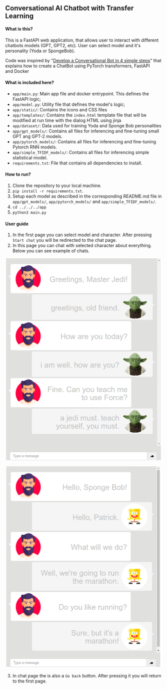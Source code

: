 ## Conversational AI Chatbot with Transfer Learning

#### **What is this?**
This is a FastAPI web application, that allows user to interact with different chatbots models (GPT, GPT2, etc). User can select model and it's personality (Yoda or SpongeBob).

Code was inspired by "[Develop a Conversational Bot in 4 simple steps](https://towardsdatascience.com/develop-a-conversational-ai-bot-in-4-simple-steps-1b57e98372e2)" that explains how to create a ChatBot using PyTorch transformers, FastAPI and Docker

#### **What is included here?**

* `app/main.py`: Main app file and docker entrypoint. This defines the FastAPI logic;
* `app/model.py`: Utility file that defines the model's logic;
* `app/static/`: Contains the icons and CSS files
* `app/templates/`: Contains the `index.html` template file that will be modified at run time with the dialog HTML using jinja
* `app/dataset/`: Data used for training Yoda and Sponge Bob personalities
* `app/gpt_models/`: Contains all files for inferencing and fine-tuning small GPT ang GPT-2 models.
* `app/pytorch_models/`: Contains all files for inferencing and fine-tuning Pytorch RNN models.
* `app/simple_TFIDF_models/`: Contains all files for inferencing simple statistical model.
* `requirements.txt`: File that contains all dependencies to install.

#### **How to run?**
1. Clone the repository to your local machine.
2. ```pip install -r requirements.txt```.
3. Setup each model as described in the corresponding README.md file in ```app/gpt_models/```, ```app/pytorch_models/``` and ```app/simple_TFIDF_models/```.
4. ```cd ../../../app```
5. ```python3 main.py```

#### **User guide**
1. In the first page you can select model and character. After pressing ```Start chat``` you will be redirected to the chat page.
2. In this page you can chat with selected character about everything. Below you can see example of chats.

![Chat with Sponge Yoda](app/images/Yoda_screenshot.png "Chat with Yoda")

![Chat with Sponge Bob](app/images/Sponge_Bob_screenshot.png "Chat with Sponge Bob")

3. In chat page the is also a ```Go back``` button. After pressing it you will return to the first page.